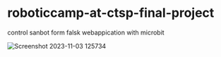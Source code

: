 # roboticcamp-at-ctsp-final-project
control sanbot form falsk webappication with microbit 

![Screenshot 2023-11-03 125734](https://github.com/HakusaiTH/roboticcamp-at-ctsp-final-project/assets/104154862/9e2bf994-b67d-4999-ab03-d461ea23c9b0)

